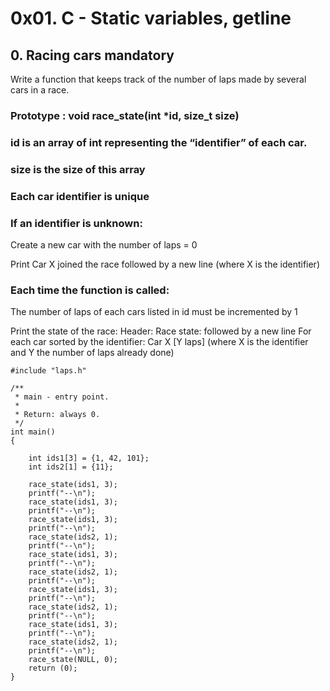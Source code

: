 # 0x01. C - Static variables, getline

## 0. Racing cars mandatory
Write a function that keeps track of the number of laps made by several cars in a race.

### Prototype : void race_state(int *id, size_t size)

### id is an array of int representing the “identifier” of each car.
### size is the size of this array
### Each car identifier is unique
### If an identifier is unknown:
Create a new car with the number of laps = 0

Print Car X joined the race followed by a new line (where X is the identifier)

### Each time the function is called:
The number of laps of each cars listed in id must be incremented by 1

Print the state of the race:
Header: Race state: followed by a new line
For each car sorted by the identifier: Car X [Y laps] (where X is the identifier and Y the number of laps already done)

```
#include "laps.h"

/**
 * main - entry point.
 *
 * Return: always 0.
 */
int main()
{

    int ids1[3] = {1, 42, 101};
    int ids2[1] = {11};

    race_state(ids1, 3);
    printf("--\n");
    race_state(ids1, 3);
    printf("--\n");
    race_state(ids1, 3);
    printf("--\n");
    race_state(ids2, 1);
    printf("--\n");
    race_state(ids1, 3);
    printf("--\n");
    race_state(ids2, 1);
    printf("--\n");
    race_state(ids1, 3);
    printf("--\n");
    race_state(ids2, 1);
    printf("--\n");
    race_state(ids1, 3);
    printf("--\n");
    race_state(ids2, 1);
    printf("--\n");
    race_state(NULL, 0);
    return (0);
}

```